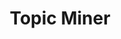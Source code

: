 ---
title: Topic Miner
emoji: 📊
colorFrom: green
colorTo: indigo
sdk: streamlit
sdk_version: 1.42.2
app_file: app.py
pinned: false
python_version: 3.13.2
---